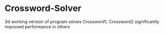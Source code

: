# Crossword-Solver
3d working version of program
solves Crossword1, Crossword2
significantly improved performance in others
